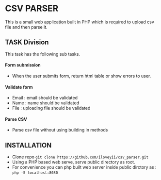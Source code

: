 # CSV PARSER

This is a small web application built in PHP which is required to upload csv file and then parse it.



## TASK Division
 This task has the following sub tasks.
#### Form submission
- When the user submits form, return html table or show errors to user.



#### Validate form
- Email : email should be validated
- Name : name should be validated
- File : uploading file should be validated



#### Parse CSV 
- Parse csv file without using building in methods


## INSTALLATION
- Clone repo `git clone https://github.com/iloveyii/csv_parser.git`
- Using a PHP based web serve, serve public directory as root.
- For convenience you can php built web server inside public dirctory as :
`php -S localhost:8080 `

